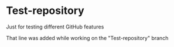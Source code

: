 # Test-repository
Just for testing different GitHub features 

That line was added while working on the "Test-repository" branch
